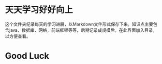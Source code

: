# 天天学习好好向上
这个文件夹纪录每天的学习进展，以Markdown文件形式保存下来，知识点主要包含java，数据库，网络，前端框架等等，后期记录成规模后，在此界面加入目录，以方便查看。

# Good Luck

